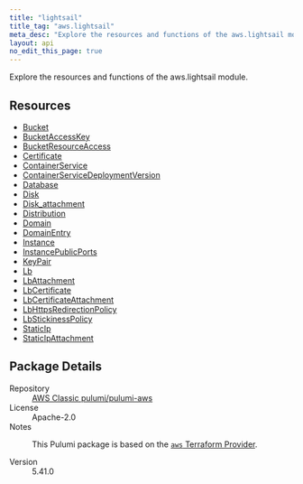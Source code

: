 ```yaml
---
title: "lightsail"
title_tag: "aws.lightsail"
meta_desc: "Explore the resources and functions of the aws.lightsail module."
layout: api
no_edit_this_page: true
---
```


<!-- WARNING: this file was generated by Pulumi Docs Generator. -->
<!-- Do not edit by hand unless you're certain you know what you are doing! -->

Explore the resources and functions of the aws.lightsail module.

<h2 id="resources">Resources</h2>
<ul class="api">
    <li><a href="bucket/" title="Bucket"><span class="api-symbol api-symbol--resource"></span>Bucket</a></li>
    <li><a href="bucketaccesskey/" title="BucketAccessKey"><span class="api-symbol api-symbol--resource"></span>BucketAccessKey</a></li>
    <li><a href="bucketresourceaccess/" title="BucketResourceAccess"><span class="api-symbol api-symbol--resource"></span>BucketResourceAccess</a></li>
    <li><a href="certificate/" title="Certificate"><span class="api-symbol api-symbol--resource"></span>Certificate</a></li>
    <li><a href="containerservice/" title="ContainerService"><span class="api-symbol api-symbol--resource"></span>ContainerService</a></li>
    <li><a href="containerservicedeploymentversion/" title="ContainerServiceDeploymentVersion"><span class="api-symbol api-symbol--resource"></span>ContainerServiceDeploymentVersion</a></li>
    <li><a href="database/" title="Database"><span class="api-symbol api-symbol--resource"></span>Database</a></li>
    <li><a href="disk/" title="Disk"><span class="api-symbol api-symbol--resource"></span>Disk</a></li>
    <li><a href="disk_attachment/" title="Disk_attachment"><span class="api-symbol api-symbol--resource"></span>Disk_attachment</a></li>
    <li><a href="distribution/" title="Distribution"><span class="api-symbol api-symbol--resource"></span>Distribution</a></li>
    <li><a href="domain/" title="Domain"><span class="api-symbol api-symbol--resource"></span>Domain</a></li>
    <li><a href="domainentry/" title="DomainEntry"><span class="api-symbol api-symbol--resource"></span>DomainEntry</a></li>
    <li><a href="instance/" title="Instance"><span class="api-symbol api-symbol--resource"></span>Instance</a></li>
    <li><a href="instancepublicports/" title="InstancePublicPorts"><span class="api-symbol api-symbol--resource"></span>InstancePublicPorts</a></li>
    <li><a href="keypair/" title="KeyPair"><span class="api-symbol api-symbol--resource"></span>KeyPair</a></li>
    <li><a href="lb/" title="Lb"><span class="api-symbol api-symbol--resource"></span>Lb</a></li>
    <li><a href="lbattachment/" title="LbAttachment"><span class="api-symbol api-symbol--resource"></span>LbAttachment</a></li>
    <li><a href="lbcertificate/" title="LbCertificate"><span class="api-symbol api-symbol--resource"></span>LbCertificate</a></li>
    <li><a href="lbcertificateattachment/" title="LbCertificateAttachment"><span class="api-symbol api-symbol--resource"></span>LbCertificateAttachment</a></li>
    <li><a href="lbhttpsredirectionpolicy/" title="LbHttpsRedirectionPolicy"><span class="api-symbol api-symbol--resource"></span>LbHttpsRedirectionPolicy</a></li>
    <li><a href="lbstickinesspolicy/" title="LbStickinessPolicy"><span class="api-symbol api-symbol--resource"></span>LbStickinessPolicy</a></li>
    <li><a href="staticip/" title="StaticIp"><span class="api-symbol api-symbol--resource"></span>StaticIp</a></li>
    <li><a href="staticipattachment/" title="StaticIpAttachment"><span class="api-symbol api-symbol--resource"></span>StaticIpAttachment</a></li>
</ul>

<h2 id="package-details">Package Details</h2>
<dl class="package-details">
	<dt>Repository</dt>
	<dd><a href="https://github.com/pulumi/pulumi-aws">AWS Classic pulumi/pulumi-aws</a></dd>
	<dt>License</dt>
	<dd>Apache-2.0</dd>
	<dt>Notes</dt>
	<dd><p>This Pulumi package is based on the <a href="https://github.com/hashicorp/terraform-provider-aws"><code>aws</code> Terraform Provider</a>.</p>
</dd>
	<dt>Version</dt>
	<dd>5.41.0</dd>
</dl>

